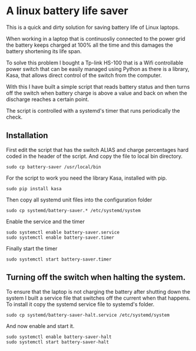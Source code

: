 # A linux battery life saver

This is a quick and dirty solution for saving battery life of Linux laptops.

When working in a laptop that is continuosliy connected to the power grid
the battery keeps charged at 100% all the time and this damages the battery
shortening its life span.

To solve this problem I bought a Tp-link HS-100 that is a Wifi controllable
power switch that can be easily managed using Python as there is a library,
Kasa, that allows direct control of the switch from the computer.

With this I have built a simple script that reads battery status and then turns
off the switch when battery charge is above a value and back on when the
discharge reaches a certain point.

The script is controlled with a systemd's timer that runs periodically the
check.

## Installation

First edit the script that has the switch ALIAS and charge percentages hard coded
in the header of the script. And copy the file to local bin directory.

``` 
sudo cp battery-saver /usr/local/bin
```

For the script to work  you need the library Kasa, installed with pip.

```
sudo pip install kasa
```

Then copy all systemd unit files into the configuration folder

```
sudo cp systemd/battery-saver.* /etc/systemd/system
```

Enable the service and the timer

```
sudo systemctl enable battery-saver.service
sudo systemctl enable battery-saver.timer
```

Finally start the timer

```
sudo systemctl start battery-saver.timer
```

## Turning off the switch when halting the system.

To ensure that the laptop is not charging the battery after shutting down the
system I built a service file that switches off the current when that happens.
To install it copy the systemd service file to systemd's folder.

```
sudo cp systemd/battery-saver-halt.service /etc/systemd/system
```

And now enable and start it.

```
sudo systemctl enable battery-saver-halt
sudo systemctl start battery-saver-halt
```
